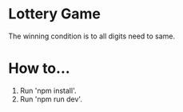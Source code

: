 # Lottery Game

The winning condition is to all digits need to same.

# How to...

1. Run 'npm install'.
2. Run 'npm run dev'.
